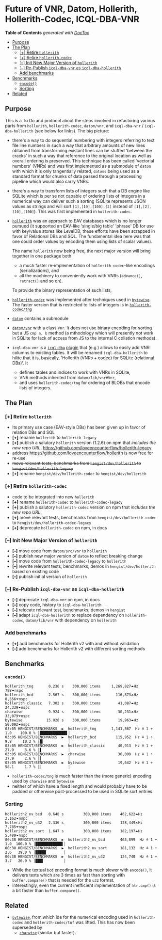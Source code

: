 
# Future of VNR, Datom, Hollerith, Hollerith-Codec, ICQL-DBA-VNR



<!-- START doctoc generated TOC please keep comment here to allow auto update -->
<!-- DON'T EDIT THIS SECTION, INSTEAD RE-RUN doctoc TO UPDATE -->
**Table of Contents**  *generated with [DocToc](https://github.com/thlorenz/doctoc)*

- [Purpose](#purpose)
- [The Plan](#the-plan)
  - [[+] Retire `hollerith`](#-retire-hollerith)
  - [[+] Retire `hollerith-codec`](#-retire-hollerith-codec)
  - [[–] Init New Major Version of `hollerith`](#-init-new-major-version-of-hollerith)
  - [[–] Re-Publish `icql-dba-vnr` as `icql-dba-hollerith`](#-re-publish-icql-dba-vnr-as-icql-dba-hollerith)
  - [Add benchmarks](#add-benchmarks)
- [Benchmarks](#benchmarks)
  - [`encode()`](#encode)
  - [Sorting](#sorting)
- [Related](#related)

<!-- END doctoc generated TOC please keep comment here to allow auto update -->


## Purpose

This is a To Do and protocol about the steps involved in refactoring various parts from `hollerith`,
`hollerith-codec`, `datom/vnr`, and `icql-dba-vnr` / `icql-dba-hollerith` (see below for links). The big
picture:

* there's a way to do sequential numbering with integers referring to text file line numbers in such a way
  that arbitrary amounts of new lines obtained from transforming existant lines can be stuffed 'between the
  cracks' in such a way that reference to the original location as well as overall ordering is preserved.
  This technique has been called 'vectorial numbers' (VNRs) and was first implemented as a submodule of
  `datom` with which it is only tangentially related, `datoms` being used as a standard format for chunks of
  data passed through a processing pipeline which would also carry VNRs.

* there's a way to transform lists of integers such that a DB engine like SQLite which is per se not capable
  of ordering lists of integers in a numerical way can deliver such a sorting (SQLite represents JSON values
  as strings and will sort `[1],[10],[100],[2]` instead of `[1],[2],[10],[100]`). This was first implemented
  in `hollerith-codec`.

* [`hollerith`](https://github.com/loveencounterflow/hollerith) was an approach to EAV databases which is no
  longer pursued (it supported an EAV-like 'single/big table' 'phrase' DB for use with key/value stores like
  LevelDB; these efforts have been scrapped in favor of Relational DBs and SQL. The fundamental idea here
  was that one could order values by encoding them using lists of scalar values).

  The name `hollerith` now being free, the next major version will bring together in one package both
  * a much faster re-implementation of `hollerith-codec`-like encodings (serializations), and
  * all the machinery to conveniently work with VNRs (`advance()`, `retract()` and so on).

  To provide the binary representation of such lists,

* [`hollerith-codec`](https://github.com/loveencounterflow/hollerith-codec) was implemented after techniques
  used in [`bytewise`](https://github.com/deanlandolt/bytewise). The faster version that is restricted to
  lists of integers is in
  [`hollerith-codec/tng`](https://github.com/loveencounterflow/hollerith-codec/blob/master/src/tng.coffee)

* [`datom`](https://github.com/loveencounterflow/datom) contains a submodule

* [`datom/vnr`](https://github.com/loveencounterflow/datom/blob/master/src/vnr.coffee) with a class `Vnr`.
  It does not use binary encoding for sorting but a JS `cmp a, b` method (a mthodology which will
  presently not work in SQLite for lack of access from JS to the internal C collation methods).

* `icql-dba-vnr` is a [`icql-dba`](https://github.com/loveencounterflow/icql-dba)
  [plugin](https://github.com/loveencounterflow/icql-dba/blob/master/README-plugins.md) that (e.g.) allows
  to easily add VNR columns to existing tables. It will be renamed `icql-dba-hollerith` to hilite that it
  is, basically, 'Hollerith (VNRs + codec) for SQLite (relational DBs)'. It

  * defines tables and indices to work with VNRs in SQLite,
  * VNR methods inherited from `datom/lib/vnr#Vnr`,
  * and uses `hollerith-codec/tng` for ordering of BLOBs that encode lists of integers.

## The Plan

### [+] Retire `hollerith`

* Its primary use case (EAV-style DBs) has been given up in favor of relation DBs and SQL
* **[+]** rename `hollerith` to `hollerith-legacy`
* **[+]** publish a salutory `hollerith` version (1.2.6) on npm that *includes the new repo URL*,
  https://github.com/loveencounterflow/hollerith-legacy
* address https://github.com/loveencounterflow/hollerith is now free for re-use
* <del>move relevant tests, benchmarks from `hengist/dev/hollerith` to `hengist/dev/hollerith-legacy`</del>
* **[+]** rename `hengist/dev/hollerith-codec` to `hengist/dev/hollerith`

### [+] Retire `hollerith-codec`

* code to be integrated into new `hollerith`
* **[+]** rename `hollerith-codec` to `hollerith-codec-legacy`
* **[+]** publish a salutory `hollerith-codec` version on npm that *includes the new repo URL*,
* **[+]** move relevant tests, benchmarks from `hengist/dev/hollerith-codec` to `hengist/dev/hollerith-codec-legacy`
* **[+]** deprecate `hollerith-codec` on npm, in docs

### [–] Init New Major Version of `hollerith`

* **[–]** move code from `datom/src/vnr` to `hollerith`
* **[–]** publish new major version of `datom` to reflect breaking change
* **[–]** move code from `hollerith-codec-legacy` to `hollerith`
* **[–]** rewrite relevant tests, benchmarks, demos in `hengist/dev/hollerith` based on existing code
* **[–]** publish initial version of `hollerith`

### [–] Re-Publish `icql-dba-vnr` as `icql-dba-hollerith`

* **[–]** deprecate `icql-dba-vnr` on npm, in docs
* **[–]** copy code, history to `icql-dba-hollerith`
* **[–]** relocate relevant test, benchmarks, demos in `hengist`
* **[–]** adapt `icql-dba-hollerith` to replace dependency on `hollerith-codec`, `datom/lib/vnr` with dependency
  on `hollerith`

### Add benchmarks

* **[+]** add benchmarks for Hollerith v2 with and without validation
* **[–]** add benchmarks for Hollerith v2 with different sorting methods


## Benchmarks

### `encode()`

```
hollerith_tng       0.236 s    300,000 items     1,269,827⏶Hz             788⏷nspc
hollerith_bcd       2.567 s    300,000 items       116,873⏶Hz           8,556⏷nspc
hollerith_classic   7.302 s    300,000 items        41,087⏶Hz          24,339⏷nspc
charwise            9.924 s    300,000 items        30,231⏶Hz          33,079⏷nspc
bytewise           15.028 s    300,000 items        19,963⏶Hz          50,092⏷nspc
03:05 HENGIST/BENCHMARKS  ▶  hollerith_tng       1,141,367  Hz ≙ 1 ÷ 1.0    100.0 % │████████████▌│
03:05 HENGIST/BENCHMARKS  ▶  hollerith_bcd         115,952  Hz ≙ 1 ÷ 9.8     10.2 % │█▎           │
03:05 HENGIST/BENCHMARKS  ▶  hollerith_classic      40,913  Hz ≙ 1 ÷ 27.9     3.6 % │▌            │
03:05 HENGIST/BENCHMARKS  ▶  charwise               30,099  Hz ≙ 1 ÷ 37.9     2.6 % │▍            │
03:05 HENGIST/BENCHMARKS  ▶  bytewise               19,642  Hz ≙ 1 ÷ 58.1     1.7 % │▎            │
```


* `hollerith-codec/tng` is much faster than the (more generic) encoding used by `charwise` and `bytewise`
* neither of which have a fixed length and would probably have to be padded or otherwise post-processed to
  be used in SQLite sort entries

### Sorting

```
hollerith2_nv_bcd   0.648 s         300,000 items    462,622⏶Hz             2,162⏷nspc
hollerith2_nv_u32   2.336 s         300,000 items    128,449⏶Hz             7,785⏷nspc
hollerith2_nv_sort  1.647 s         300,000 items    182,197⏶Hz             5,489⏷nspc
00:38 HENGIST/BENCHMARKS  ▶  hollerith2_nv_bcd       463,899  Hz ≙ 1 ÷ 1.0  100.0 % │████████████▌│
00:38 HENGIST/BENCHMARKS  ▶  hollerith2_nv_sort      181,132  Hz ≙ 1 ÷ 2.6   39.0 % │████▉        │
00:38 HENGIST/BENCHMARKS  ▶  hollerith2_nv_u32       124,740  Hz ≙ 1 ÷ 3.7   26.9 % │███▍         │
```

* While the textual `bcd` encoding format is much slower with `encode()`, it delivers texts which are 3
  times as fast than sorting with `buffer.compare()` that is needed for the `u32` format.
* Interestingly, even the current inefficient implementation of `hlr.cmp()` is a bit faster than
  `buffer.compare()`.

## Related

* [`bytewise`](https://github.com/deanlandolt/bytewise), from which ide for the numerical encoding used in
  `hollerith-codec` and `hollerith-codec/tnf` was lifted. This has now been superseded by
  * [`charwise`](https://github.com/dominictarr/charwise) (similar but faster).




